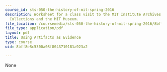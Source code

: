 ```yaml
---
course_id: sts-050-the-history-of-mit-spring-2016
description: Worksheet for a class visit to the MIT Institute Archives and Special
  Collections and the MIT Museum.
file_location: /coursemedia/sts-050-the-history-of-mit-spring-2016/8bff8e8c5300a08f8043710181a923a2_MITSTS_050S16_ArchivesGrid.pdf
file_type: application/pdf
layout: pdf
title: Using Artifacts as Evidence
type: course
uid: 8bff8e8c5300a08f8043710181a923a2

---
```

None